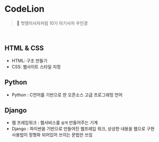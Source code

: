 # CodeLion

> 🦁 멋쟁이사자처럼 10기 아기사자 우인경
<br>

## HTML & CSS

- HTML: 구조 만들기
- CSS: 웹사이트 스타일 지정 

## Python

- Python : C언어를 기반으로 한 오픈소스 고급 프로그래밍 언어

## Django

- 웹 프레임워크 : 웹서비스를 `쉽게` 만들어주는 기계
- Django : 파이썬을 기반으로 만들어진 웹프레임 워크, 상상한 내용을 웹으로 구현
           사용법이 정형화 되어있어 쓰이는 문법만 쓰임
